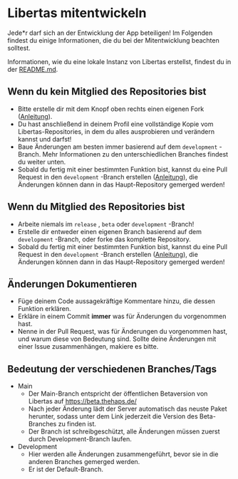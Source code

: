 # Libertas mitentwickeln

Jede*r darf sich an der Entwicklung der App beteiligen! Im Folgenden findest du einige Informationen, die du bei der Mitentwicklung beachten solltest.

Informationen, wie du eine lokale Instanz von Libertas erstellst, findest du in der [README.md](https://github.com/the-haps/libertas/blob/development/README.md).

## Wenn du kein Mitglied des Repositories bist

* Bitte erstelle dir mit dem Knopf oben rechts einen eigenen Fork ([Anleitung](https://guides.github.com/activities/forking/)).
* Du hast anschließend in deinem Profil eine vollständige Kopie vom Libertas-Repositories, in dem du alles ausprobieren und verändern kannst und darfst!
* Baue Änderungen am besten immer basierend auf dem `development` -Branch. Mehr Informationen zu den unterschiedlichen Branches findest du weiter unten.
* Sobald du fertig mit einer bestimmten Funktion bist, kannst du eine Pull Request in den `development` -Branch erstellen ([Anleitung](https://guides.github.com/activities/forking/#making-changes)), die Änderungen können dann in das Haupt-Repository gemerged werden!

## Wenn du Mitglied des Repositories bist

* Arbeite niemals im `release` , `beta` oder `development` -Branch!
* Erstelle dir entweder einen eigenen Branch basierend auf dem `development` -Branch, oder forke das komplette Repository.
* Sobald du fertig mit einer bestimmten Funktion bist, kannst du eine Pull Request in den `development` -Branch erstellen ([Anleitung](https://guides.github.com/activities/forking/#making-changes)), die Änderungen können dann in das Haupt-Repository gemerged werden!

## Änderungen Dokumentieren

* Füge deinem Code aussagekräftige Kommentare hinzu, die dessen Funktion erklären.
* Erkläre in einem Commit **immer** was für Änderungen du vorgenommen hast.
* Nenne in der Pull Request, was für Änderungen du vorgenommen hast, und warum diese von Bedeutung sind. Sollte deine Änderungen mit einer Issue zusammenhängen, makiere es bitte.

## Bedeutung der verschiedenen Branches/Tags

* Main
  * Der Main-Branch entspricht der öffentlichen Betaversion von Libertas auf https://beta.thehaps.de/
  * Nach jeder Änderung lädt der Server automatisch das neuste Paket herunter, sodass unter dem Link jederzeit die Version des Beta-Branches zu finden ist.
  * Der Branch ist schreibgeschützt, alle Änderungen müssen zuerst durch Development-Branch laufen.
* Development
  * Hier werden alle Änderungen zusammengeführt, bevor sie in die anderen Branches gemerged werden.
  * Er ist der Default-Branch.
